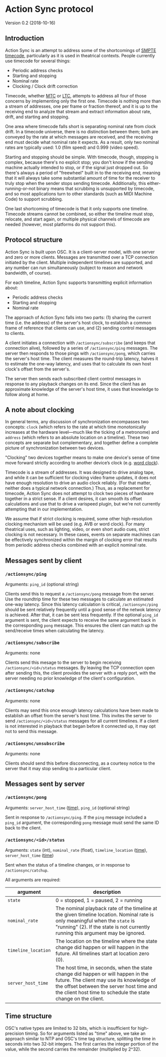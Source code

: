 # Action Sync protocol

Version 0.2 (2018-10-16)

## Introduction

Action Sync is an attempt to address some of the shortcomings of [SMPTE timecode](https://en.wikipedia.org/wiki/SMPTE_timecode), particularly as it is used in theatrical contexts. People currently use timecode for several things:

- Periodic address checks
- Starting and stopping
- Nominal rate
- Clocking / Clock drift correction

Timecode, whether [MTC](https://en.wikipedia.org/wiki/MIDI_timecode) or [LTC](https://en.wikipedia.org/wiki/Linear_timecode), attempts to address all four of those concerns by implementing only the first one. Timecode is nothing more than a stream of addresses, one per frame or fraction thereof, and it is up to the receiving end to analyze that stream and extract information about rate, drift, and starting and stopping.

One area where timecode falls short is separating nominal rate from clock drift. In a timecode universe, there is no distinction between them; both are conveyed by the rate at which messages are received, and the receiving end must decide what nominal rate it expects. As a result, only two nominal rates are typically used: 1.0 (film speed) and 0.999 (video speed).

Starting and stopping should be simple. With timecode, though, stopping is complex, because there's no explicit stop; you don't know if the sending machine actually intended to stop, or if the signal just dropped out. So there's always a period of "freewheel" built in to the receiving end, meaning that it will always take some substantial amount of time for the receiver to truly stop when the sender stops sending timecode. Additionally, this either-running-or-not binary means that scrubbing is unsupported by timecode, and so most applications turn to other standards (such as MIDI Machine Code) to support scrubbing.

One last shortcoming of timecode is that it only supports one timeline. Timecode streams cannot be combined, so either the timeline must stop, relocate, and start again, or multiple physical channels of timecode are needed (however, most platforms do not support this).


## Protocol structure

Action Sync is built upon OSC. It is a client-server model, with one server and zero or more clients. Messages are transmitted over a TCP connection initiated by the client. Multiple independent timelines are supported, and any number can run simultaneously (subject to reason and network bandwidth, of course).

For each timeline, Action Sync supports transmitting explicit information about:

- Periodic address checks
- Starting and stopping
- Nominal rate

The approach of Action Sync falls into two parts: (1) sharing the current time (i.e. the address) of the server's host clock, to establish a common frame of reference that clients can use, and (2) sending control messages to clients.

A client initiates a connection with `/actionsync/subscribe` (and keeps that connection alive), followed by a series of `/actionsync/ping` messages. The server then responds to those pings with `/actionsync/pong`, which carries the server's host time. The client measures the round-trip latency, halves it to estimate the one-way latency, and uses that to calculate its own host clock's offset from the server's.

The server then sends each subscribed client control messages in response to any playback changes on its end. Since the client has an approximate knowledge of the server's host time, it uses that knowledge to follow along at home.


## A note about clocking

In general terms, any discussion of synchronization encompasses two concepts: `clock` (which refers to the rate at which time monotonically increases at the hardware level—much like the ticking of a metronome) and `address` (which refers to an absolute location on a timeline). These two concepts are separate but complementary, and together define a complete picture of synchronization between two devices.

"Clocking" two devices together means to make one device's sense of time move forward strictly according to another device’s clock (e.g. [word clock](https://en.wikipedia.org/wiki/Word_clock)).

Timecode is a stream of addresses. It was designed to drive analog tape, and while it can be sufficient for clocking video frame updates, it does not have enough resolution to drive an audio clock reliably. (For that matter, neither does a typical network connection.) Thus, as a replacement for timecode, Action Sync does not attempt to clock two pieces of hardware together in a strict sense. If a client desires, it can smooth its offset calculations and use that to drive a varispeed plugin, but we're not currently attempting that in our implementation.

We assume that if strict clocking is required, some other high-resolution clocking mechanism will be used (e.g. AVB or word clock). For many theatrical uses, such as lighting, video, or even short audio cues, strict clocking is not necessary. In these cases, events on separate machines can be effectively synchronized within the margin of clocking error that results from periodic address checks combined with an explicit nominal rate.


## Messages sent by client

### `/actionsync/ping`

Arguments: `ping_id` (optional string)

Clients send this to request a `/actionsync/pong` message from the server. Use the roundtrip time for these two messages to calculate an estimated one-way latency. Since this latency calculation is critical, `/actionsync/ping` should be sent relatively frequently until a good sense of the netwok latency is achieved. After that, it can be sent less frequently. If the optional `ping_id` argument is sent, the client expects to receive the same argument back in the corresponding `pong` message. This ensures the client can match up the send/receive times when calculating the latency.

### `/actionsync/subscribe`

Arguments: none

Clients send this mesage to the server to begin receiving `/actionsync/<id>/status` messages. By leaving the TCP connection open after sending this, the client provides the server with a reply port, with the server needing no prior knowledge of the client's configuration.

### `/actionsync/catchup`

Arguments: none

Clients may send this once enough latency calculations have been made to establish an offset from the server's host time. This invites the server to send `/actionsync/<id>/status` messages for all current timelines. If a client is not interested in playback that began before it connected up, it may opt not to send this message.

### `/actionsync/unsubscribe`

Arguments: none

Clients should send this before disconnecting, as a courtesy notice to the server that it may stop sending to a particular client.



## Messages sent by server

### `/actionsync/pong`

Arguments: `server_host_time` ([time](#time-def)), `ping_id` (optional string)

Sent in response to `/actionsync/ping`.  If the `ping` message included a `ping_id` argument, the corresponding `pong` message must send the same ID back to the client.


### `/actionsync/<id>/status`

Arguments: `state` (int), `nominal_rate` (float), `timeline_location` ([time](#time-def)), `server_host_time` ([time](#time-def))

Sent when the status of a timeline changes, or in response to `/actionsync/catchup`. 

All arguments are required:

 | argument | description  |
 | -------- | ------------ |
 | `state`  | 0 = stopped, 1 = paused, 2 = running |
 | `nominal_rate` | The nominal playback rate of the timeline at the given timeline location. Nominal rate is only meaningful when the `state` is "running" (2). If the state is not currently running this argument may be ignored. |
 | `timeline_location` | The location on the timeline where the state change did happen or will happen in the future. All timelines start at location zero (0). |
 | `server_host_time` | The host time, in seconds, when the state change did happen or will happen in the future. The client may use its knowledge of the offset between the server host time and the client host time to schedule the state change on the client. |



<a name="time-def"></a>

## Time structure

OSC's native types are limited to 32 bits, which is insufficient for high-precision timing. So for arguments listed as "time" above, we take an approach similar to NTP and OSC's time tag structure, splitting the time in seconds into two 32-bit integers. The first carries the integer portion of the value, while the second carries the remainder (multiplied by 2^32).
